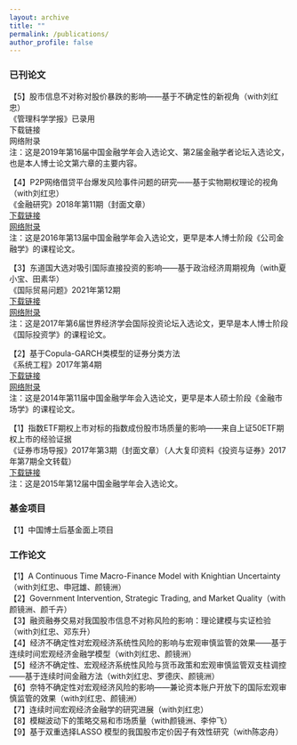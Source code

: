 ```yaml
---
layout: archive
title: ""
permalink: /publications/
author_profile: false
---
```


### 已刊论文

【5】股市信息不对称对股价暴跌的影响——基于不确定性的新视角（with刘红忠）<br>
《管理科学学报》已录用<br>
下载链接<br>
网络附录<br>
注：这是2019年第16届中国金融学年会入选论文、第2届金融学者论坛入选论文，也是本人博士论文第六章的主要内容。<br>

【4】P2P网络借贷平台爆发风险事件问题的研究——基于实物期权理论的视角（with刘红忠）<br>
《金融研究》2018年第11期（封面文章）<br>
[下载链接](https://kns.cnki.net/kcms/detail/detail.aspx?dbcode=CJFD&dbname=CJFDLAST2019&filename=JRYJ201811008&v=2zD1wu6NZ4fz6e0THfiwtEXeeSR4iImGXsPYUWxkL3CjG09c4mDQE1TOXSBTOck%25mmd2F)<br>
[网络附录](https://jie-mao.github.io/files/app3.pdf)<br>
注：这是2016年第13届中国金融学年会入选论文，更早是本人博士阶段《公司金融学》的课程论文。<br>

【3】东道国大选对吸引国际直接投资的影响——基于政治经济周期视角（with夏小宝、田素华）<br>
《国际贸易问题》2021年第12期<br>
[下载链接](https://kns.cnki.net/kcms/detail/detail.aspx?dbcode=CJFD&dbname=CJFDAUTO&filename=GJMW202112009&uniplatform=NZKPT&v=6wEMP2ASji_pqjVv9PvoNsRjj7WrakBxn-MnX_bbD4ZhVa3FzNpy0GNgtelS1knc)<br>
[网络附录](https://jie-mao.github.io/files/app1.pdf)<br>
注：这是2017年第6届世界经济学会国际投资论坛入选论文，更早是本人博士阶段《国际投资学》的课程论文。<br>

【2】基于Copula-GARCH类模型的证券分类方法<br>
《系统工程》2017年第4期<br>
[下载链接](https://kns.cnki.net/kcms/detail/detail.aspx?dbcode=CJFD&dbname=CJFDLAST2017&filename=GCXT201704007&v=SI33jjQ5RiUsDbqmpTXVFDIMcPXFclw1STcp1sN%25mmd2B49fLf5jruoz9xwoMaLVCr50O)<br>
[网络附录](https://jie-mao.github.io/files/app2.pdf)<br>
注：这是2014年第11届中国金融学年会入选论文，更早是本人硕士阶段《金融市场学》的课程论文。<br>

【1】指数ETF期权上市对标的指数成份股市场质量的影响——来自上证50ETF期权上市的经验证据<br>
《证券市场导报》2017年第3期（封面文章）（人大复印资料《投资与证券》2017年第7期全文转载）<br>
[下载链接](https://kns.cnki.net/kcms/detail/detail.aspx?dbcode=CJFD&dbname=CJFDLAST2017&filename=ZQDB201703011&v=13a9J8Ua5aK86ucr6Xh6DZ1rn3NueWM1TsDY9tK6KUQ6QM79qKW38O4TwnX5kVNh)<br>
注：这是2015年第12届中国金融学年会入选论文。<br>


### 基金项目

【1】中国博士后基金面上项目

### ​​​​​工作论文

【1】A Continuous Time Macro-Finance Model with Knightian Uncertainty（with刘红忠、申冠雄、颜镜洲）<br>
【2】Government Intervention, Strategic Trading, and Market Quality（with颜镜洲、颜千卉）<br>
【3】融资融券交易对我国股市信息不对称风险的影响：理论建模与实证检验（with刘红忠、邓东升）<br>
【4】经济不确定性对宏观经济系统性风险的影响与宏观审慎监管的效果——基于连续时间宏观经济金融学模型（with刘红忠、颜镜洲）<br>
【5】经济不确定性、宏观经济系统性风险与货币政策和宏观审慎监管双支柱调控——基于连续时间金融方法（with刘红忠、罗德庆、颜镜洲）<br>
【6】奈特不确定性对宏观经济风险的影响——兼论资本账户开放下的国际宏观审慎监管的效果（with刘红忠、颜镜洲）<br>
【7】连续时间宏观经济金融学的研究进展（with刘红忠）<br>
【8】模糊波动下的策略交易和市场质量（with颜镜洲、李仲飞）<br>
【9】基于双重选择LASSO 模型的我国股市定价因子有效性研究（with陈宓舟）